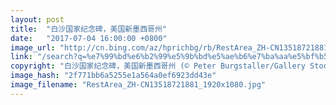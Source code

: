 ```yaml
---
layout: post
title:  "白沙国家纪念碑，美国新墨西哥州"
date:   "2017-07-04 16:00:00 +0800"
image_url: "http://cn.bing.com/az/hprichbg/rb/RestArea_ZH-CN13518721881_1920x1080.jpg"
link: "/search?q=%e7%99%bd%e6%b2%99%e5%9b%bd%e5%ae%b6%e7%ba%aa%e5%bf%b5%e7%a2%91&form=hpcapt&mkt=zh-cn"
copyright: "白沙国家纪念碑，美国新墨西哥州 (© Peter Burgstaller/Gallery Stock)"
image_hash: "2f771bb6a5255e1a564a0ef6923dd43e"
image_filename: "RestArea_ZH-CN13518721881_1920x1080.jpg"
---
```

